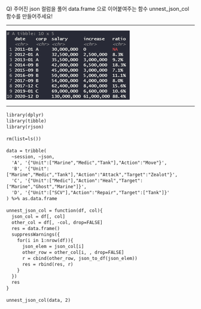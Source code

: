 Q) 주어진 json 컬럼을 풀어 data.frame 으로 이어붙여주는 함수 unnest_json_col 함수를 만들어주세요!  

---
  
![result!](unnest_json_col_result.PNG) 

---

```{r}
library(dplyr)
library(tibble)
library(rjson)

rm(list=ls())

data = tribble(
  ~session, ~json,
  'A', '{"Unit":["Marine","Medic","Tank"],"Action":"Move"}',
  'B', '{"Unit":["Marine","Medic","Tank"],"Action":"Attack","Target":"Zealot"}',
  'C', '{"Unit":["Medic"],"Action":"Heal","Target":["Marine","Ghost","Marine"]}',
  'D', '{"Unit":["SCV"],"Action":"Repair","Target":["Tank"]}'
) %>% as.data.frame

unnest_json_col = function(df, col){
  json_col = df[, col]
  other_col = df[, -col, drop=FALSE]
  res = data.frame()
  suppressWarnings({
    for(i in 1:nrow(df)){
      json_elem = json_col[i]
      other_row = other_col[i, , drop=FALSE]
      r = cbind(other_row, json_to_df(json_elem))
      res = rbind(res, r)
    }
  })
  res
}

unnest_json_col(data, 2)
```